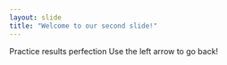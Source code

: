 ```yaml
---
layout: slide
title: "Welcome to our second slide!"
---
```

Practice results perfection
Use the left arrow to go back!
